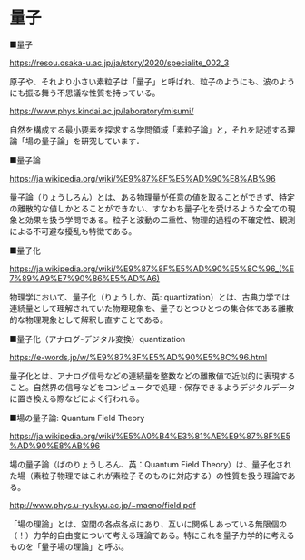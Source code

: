 # 量子


■量子

https://resou.osaka-u.ac.jp/ja/story/2020/specialite_002_3

原子や、それより小さい素粒子は「量子」と呼ばれ、粒子のようにも、波のようにも振る舞う不思議な性質を持っている。

https://www.phys.kindai.ac.jp/laboratory/misumi/

自然を構成する最小要素を探求する学問領域「素粒子論」と，それを記述する理論「場の量子論」を研究しています．

■量子論

https://ja.wikipedia.org/wiki/%E9%87%8F%E5%AD%90%E8%AB%96

量子論（りょうしろん）とは、ある物理量が任意の値を取ることができず、特定の離散的な値しかとることができない、すなわち量子化を受けるような全ての現象と効果を扱う学問である。粒子と波動の二重性、物理的過程の不確定性、観測による不可避な擾乱も特徴である。

■量子化

https://ja.wikipedia.org/wiki/%E9%87%8F%E5%AD%90%E5%8C%96_(%E7%89%A9%E7%90%86%E5%AD%A6)

物理学において、量子化（りょうしか、英: quantization）とは、古典力学では連続量として理解されていた物理現象を、量子ひとつひとつの集合体である離散的な物理現象として解釈し直すことである。

■量子化（アナログ-デジタル変換）quantization

https://e-words.jp/w/%E9%87%8F%E5%AD%90%E5%8C%96.html

量子化とは、アナログ信号などの連続量を整数などの離散値で近似的に表現すること。自然界の信号などをコンピュータで処理・保存できるようデジタルデータに置き換える際などによく行われる。


■場の量子論: Quantum Field Theory

https://ja.wikipedia.org/wiki/%E5%A0%B4%E3%81%AE%E9%87%8F%E5%AD%90%E8%AB%96

場の量子論（ばのりょうしろん、英：Quantum Field Theory）は、量子化された場（素粒子物理ではこれが素粒子そのものに対応する）の性質を扱う理論である。

http://www.phys.u-ryukyu.ac.jp/~maeno/field.pdf

「場の理論」とは、空間の各点各点にあり、互いに関係しあっている無限個の（！）力学的自由度について考える理論である。特にこれを量子力学的に考えるものを「量子場の理論」と呼ぶ。


